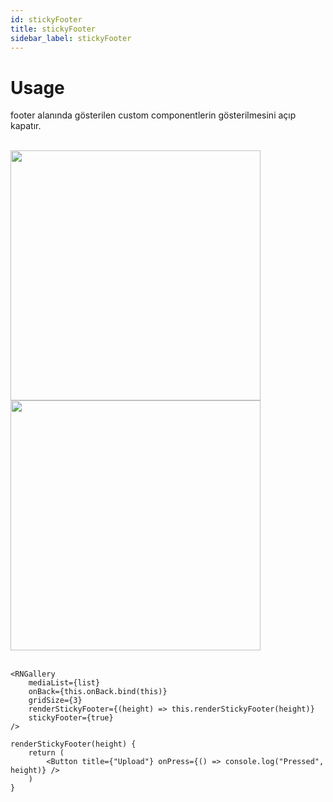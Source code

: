 ```yaml
---
id: stickyFooter
title: stickyFooter
sidebar_label: stickyFooter
---
```


# Usage
footer alanında gösterilen custom componentlerin gösterilmesini açıp kapatır.

<br/>

<div class="img-container">
	<img src="../img/ios_renderStickyFooter.png" height="400"> <img src="../img/android_renderStickyFooter.png" height="400">
</div>

<br/>

```
<RNGallery
	mediaList={list}
	onBack={this.onBack.bind(this)}
	gridSize={3}
	renderStickyFooter={(height) => this.renderStickyFooter(height)}
	stickyFooter={true}
/>

renderStickyFooter(height) {
	return (
		<Button title={"Upload"} onPress={() => console.log("Pressed", height)} />
	)
}
```
